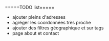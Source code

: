 =====TODO list=====

- ajouter pleins d'adresses
- agréger les coordonnées très proche
- ajouter des filtres géographique et sur tags
- page about et contact
